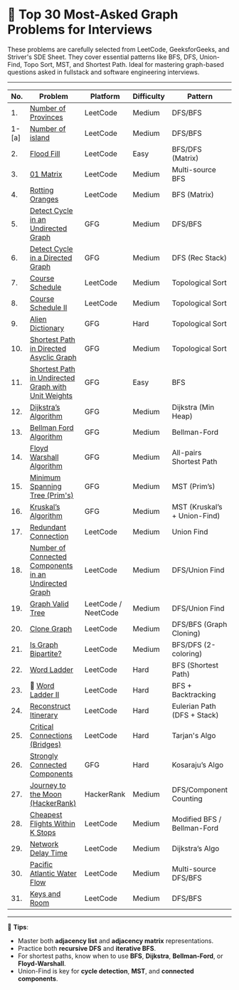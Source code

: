 # 🧠 Top 30 Most-Asked Graph Problems for Interviews

These problems are carefully selected from LeetCode, GeeksforGeeks, and Striver's SDE Sheet. They cover essential patterns like BFS, DFS, Union-Find, Topo Sort, MST, and Shortest Path. Ideal for mastering graph-based questions asked in fullstack and software engineering interviews.

---

| No.   | Problem                                                                                                                                                | Platform            | Difficulty | Pattern                      |
| ----- | ------------------------------------------------------------------------------------------------------------------------------------------------------ | ------------------- | ---------- | ---------------------------- |
| 1.    | [Number of Provinces](https://leetcode.com/problems/number-of-provinces/)                                                                              | LeetCode            | Medium     | DFS/BFS                      |
| 1-[a] | [Number of island](https://leetcode.com/problems/number-of-islands/description/)                                                                       | LeetCode            | Medium     | DFS/BFS                      |
| 2.    | [Flood Fill](https://leetcode.com/problems/flood-fill/)                                                                                                | LeetCode            | Easy       | BFS/DFS (Matrix)             |
| 3.    | [01 Matrix](https://leetcode.com/problems/01-matrix/)                                                                                                  | LeetCode            | Medium     | Multi-source BFS             |
| 4.    | [Rotting Oranges](https://leetcode.com/problems/rotting-oranges/)                                                                                      | LeetCode            | Medium     | BFS (Matrix)                 |
| 5.    | [Detect Cycle in an Undirected Graph](https://www.geeksforgeeks.org/detect-cycle-undirected-graph/)                                                    | GFG                 | Medium     | DFS/BFS                      |
| 6.    | [Detect Cycle in a Directed Graph](https://www.geeksforgeeks.org/detect-cycle-in-a-graph/)                                                             | GFG                 | Medium     | DFS (Rec Stack)              |
| 7.    | [Course Schedule](https://leetcode.com/problems/course-schedule/)                                                                                      | LeetCode            | Medium     | Topological Sort             |
| 8.    | [Course Schedule II](https://leetcode.com/problems/course-schedule-ii/)                                                                                | LeetCode            | Medium     | Topological Sort             |
| 9.    | [Alien Dictionary](https://practice.geeksforgeeks.org/problems/alien-dictionary/1)                                                                     | GFG                 | Hard       | Topological Sort             |
| 10.   | [Shortest Path in Directed Asyclic Graph](https://www.geeksforgeeks.org/problems/shortest-path-in-undirected-graph/1)                                  | GFG                 | Medium     | Topological Sort             |
| 11.   | [Shortest Path in Undirected Graph with Unit Weights](https://www.geeksforgeeks.org/problems/shortest-path-in-undirected-graph-having-unit-distance/1) | GFG                 | Easy       | BFS                          |
| 12.   | [Dijkstra’s Algorithm](https://practice.geeksforgeeks.org/problems/implementing-dijkstra-set-1-adjacency-matrix/1)                                     | GFG                 | Medium     | Dijkstra (Min Heap)          |
| 13.   | [Bellman Ford Algorithm](https://practice.geeksforgeeks.org/problems/distance-from-the-source-bellman-ford-algorithm/1)                                | GFG                 | Medium     | Bellman-Ford                 |
| 14.   | [Floyd Warshall Algorithm](https://practice.geeksforgeeks.org/problems/implementing-floyd-warshall2042/1)                                              | GFG                 | Medium     | All-pairs Shortest Path      |
| 15.   | [Minimum Spanning Tree (Prim's)](https://practice.geeksforgeeks.org/problems/minimum-spanning-tree/1)                                                  | GFG                 | Medium     | MST (Prim’s)                 |
| 16.   | [Kruskal’s Algorithm](https://practice.geeksforgeeks.org/problems/minimum-spanning-tree/1)                                                             | GFG                 | Medium     | MST (Kruskal’s + Union-Find) |
| 17.   | [Redundant Connection](https://leetcode.com/problems/redundant-connection/)                                                                            | LeetCode            | Medium     | Union Find                   |
| 18.   | [Number of Connected Components in an Undirected Graph](https://leetcode.com/problems/number-of-connected-components-in-an-undirected-graph/)          | LeetCode            | Medium     | DFS/Union Find               |
| 19.   | [Graph Valid Tree](https://neetcode.io/problems/valid-tree)                                                                                            | LeetCode / NeetCode | Medium     | DFS/Union Find               |
| 20.   | [Clone Graph](https://leetcode.com/problems/clone-graph/)                                                                                              | LeetCode            | Medium     | DFS/BFS (Graph Cloning)      |
| 21.   | [Is Graph Bipartite?](https://leetcode.com/problems/is-graph-bipartite/)                                                                               | LeetCode            | Medium     | BFS/DFS (2-coloring)         |
| 22.   | [Word Ladder](https://leetcode.com/problems/word-ladder/)                                                                                              | LeetCode            | Hard       | BFS (Shortest Path)          |
| 23.   | 🔴 [Word Ladder II](https://leetcode.com/problems/word-ladder-ii/)                                                                                     | LeetCode            | Hard       | BFS + Backtracking           |
| 24.   | [Reconstruct Itinerary](https://leetcode.com/problems/reconstruct-itinerary/)                                                                          | LeetCode            | Hard       | Eulerian Path (DFS + Stack)  |
| 25.   | [Critical Connections (Bridges)](https://leetcode.com/problems/critical-connections-in-a-network/)                                                     | LeetCode            | Hard       | Tarjan's Algo                |
| 26.   | [Strongly Connected Components](https://www.geeksforgeeks.org/strongly-connected-components/)                                                          | GFG                 | Hard       | Kosaraju’s Algo              |
| 27.   | [Journey to the Moon (HackerRank)](https://www.hackerrank.com/challenges/journey-to-the-moon/problem)                                                  | HackerRank          | Medium     | DFS/Component Counting       |
| 28.   | [Cheapest Flights Within K Stops](https://leetcode.com/problems/cheapest-flights-within-k-stops/)                                                      | LeetCode            | Medium     | Modified BFS / Bellman-Ford  |
| 29.   | [Network Delay Time](https://leetcode.com/problems/network-delay-time/)                                                                                | LeetCode            | Medium     | Dijkstra’s Algo              |
| 30.   | [Pacific Atlantic Water Flow](https://leetcode.com/problems/pacific-atlantic-water-flow/)                                                              | LeetCode            | Medium     | Multi-source DFS/BFS         |
| 31.   | [Keys and Room](https://leetcode.com/problems/keys-and-rooms/description)                                                                              | LeetCode            | Medium     | DFS/BFS                      |

---

🧩 **Tips**:

- Master both **adjacency list** and **adjacency matrix** representations.
- Practice both **recursive DFS** and **iterative BFS**.
- For shortest paths, know when to use **BFS**, **Dijkstra**, **Bellman-Ford**, or **Floyd-Warshall**.
- Union-Find is key for **cycle detection**, **MST**, and **connected components**.
